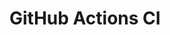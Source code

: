 # GitHub Actions CI














































































































































































































































































































































































































































































































































































































































































































































































































































































































































































































































































































































































































































































































































































































































































































































































































































































































































































































































































































































































































































































































